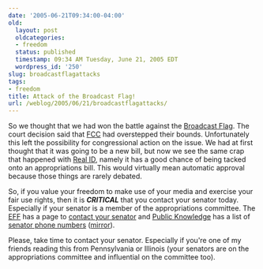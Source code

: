 ```yaml
---
date: '2005-06-21T09:34:00-04:00'
old:
  layout: post
  oldcategories:
  - freedom
  status: published
  timestamp: 09:34 AM Tuesday, June 21, 2005 EDT
  wordpress_id: '250'
slug: broadcastflagattacks
tags:
- freedom
title: Attack of the Broadcast Flag!
url: /weblog/2005/06/21/broadcastflagattacks/
---
```


So we thought that we had won the battle against the [Broadcast Flag](http://en.wikipedia.org/wiki/Broadcast_flag).  The court decision said that
[FCC](http://www.fcc.gov/) had overstepped their bounds.
Unfortunately this left the possibility for congressional action on the issue.
We had at first thought that it was going to be a new bill, but now we see the
same crap that happened with [Real ID](http://www.unrealid.com/),
namely it has a good chance of being tacked onto an appropriations bill.  This
would virtually mean automatic approval because those things are rarely debated.

So, if you value your freedom to make use of your media and exercise your fair
use rights, then it is **_CRITICAL_** that you contact your senator
today.  Especially if your senator is a member of the appropriations committee.
The [EFF](http://www.eff.org/) has a page to
[contact your senator](http://en.wikipedia.org/wiki/Broadcast_flag)
and [Public Knowledge](http://www.publicknowledge.org/) has a list of
[senator phone numbers](http://www.publicknowledge.org/resources/us-senate-approps-109) ([mirror](http://www.mirrordot.org/stories/8599564d6da19b998eef5eb0a32c6f04/index.html)).

Please, take time to contact your senator.  Especially if you're one of my
friends reading this from Pennsylvania or Illinois (your senators are on the
appropriations committee and influential on the committee too).
